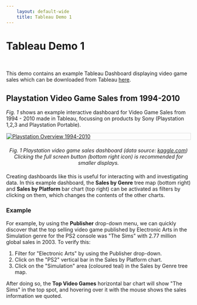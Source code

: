 ```yaml
---
    layout: default-wide
    title: Tableau Demo 1
---
```


# Tableau Demo 1

&nbsp;

This demo contains an example Tableau Dashboard displaying video game sales which can be downloaded from Tableau [here](https://public.tableau.com/views/VideoGameSalesdashboards/PlaystationOverview1994-2010?:language=en-GB&:display_count=n&:origin=viz_share_link).


## Playstation Video Game Sales from 1994-2010 

*Fig. 1* shows an example interactive dashboard for Video Game Sales from 1994 - 2010 made in Tableau, focussing on products by Sony (Playstation 1,2,3 and Playstation Portable). 


<div class='tableauPlaceholder' id='viz1684839151419' style='position: relative; border: 1px solid #ddd'>
<noscript>
<a href='#'>
<img alt='Playstation Overview 1994-2010 ' src='https:&#47;&#47;public.tableau.com&#47;static&#47;images&#47;Vi&#47;VideoGameSalesdashboards&#47;PlaystationOverview1994-2010&#47;1_rss.png' style='border: none' />
</a>
</noscript>
<object class='tableauViz'  style='display:none;'>
<param name='host_url' value='https%3A%2F%2Fpublic.tableau.com%2F' />
<param name='embed_code_version' value='3' />
<param name='site_root' value='' />
<param name='name' value='VideoGameSalesdashboards&#47;PlaystationOverview1994-2010' />
<param name='tabs' value='no' />
<param name='toolbar' value='yes' />
<param name='static_image' value='https:&#47;&#47;public.tableau.com&#47;static&#47;images&#47;Vi&#47;VideoGameSalesdashboards&#47;PlaystationOverview1994-2010&#47;1.png' />
<param name='animate_transition' value='yes' />
<param name='display_static_image' value='yes' />
<param name='display_spinner' value='yes' />
<param name='display_overlay' value='yes' />
<param name='display_count' value='yes' />
<param name='language' value='en-GB' />
</object>
</div>
<figcaption style="text-align:center; font-style: italic; margin-top: 20px; margin-bottom: 20px;"> 
    Fig. 1 Playstation video game sales dashboard (data source: <a href="https://www.kaggle.com/datasets/gregorut/videogamesales"> kaggle.com</a>) <br>
    Clicking the full screen button (bottom right icon) is recommended for smaller displays.
</figcaption>


Creating dashboards like this is useful for interacting with and investigating data.
In this example dashboard, the **Sales by Genre** tree map (bottom right) and **Sales by Platform** bar chart (top right) can be activated as filters by clicking on them, which changes the contents of the other charts.


### Example 

For example, by using the **Publisher** drop-down menu, we can quickly discover that the top selling video game published by Electronic Arts in the Simulation genre for the PS2 console was "The Sims" with 2.77 million global sales in 2003. To verify this:

1. Filter for "Electronic Arts" by using the Publisher drop-down.
2. Click on the "PS2" vertical bar in the Sales by Platform chart.
3. Click on the "Simulation" area (coloured teal) in the Sales by Genre tree map.

After doing so, the **Top Video Games** horizontal bar chart will show "The Sims" in the top spot, and hovering over it with the mouse shows the sales information we quoted.


<script type='text/javascript'>
var divElement = document.getElementById('viz1684839151419');
var vizElement = divElement.getElementsByTagName('object')[0];
if ( divElement.offsetWidth > 800 ) { vizElement.style.width='100%';vizElement.style.height=(divElement.offsetWidth*0.75)+'px';}
else if ( divElement.offsetWidth > 500 ) { vizElement.style.width='100%';vizElement.style.height=(divElement.offsetWidth*0.75)+'px';}
else { vizElement.style.width='100%';vizElement.style.height='1477px';}
var scriptElement = document.createElement('script');
scriptElement.src = 'https://public.tableau.com/javascripts/api/viz_v1.js';
vizElement.parentNode.insertBefore(scriptElement, vizElement);
</script>